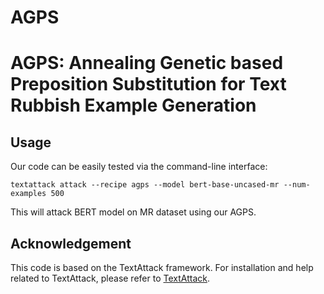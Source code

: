 # AGPS

# AGPS:  Annealing Genetic based Preposition Substitution for Text Rubbish Example Generation


## Usage

Our code can be easily tested via the command-line interface: 
<pre><code>textattack attack --recipe agps --model bert-base-uncased-mr --num-examples 500
</code></pre>
This will attack BERT model on MR dataset using our AGPS.


## Acknowledgement

This code is based on the TextAttack framework. For installation and help related to TextAttack, please refer to [TextAttack](https://github.com/QData/TextAttack).


